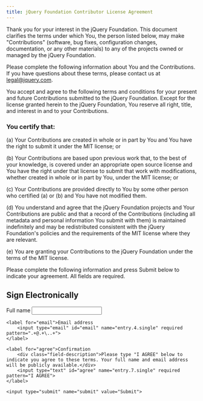 ```yaml
---
title: jQuery Foundation Contributor License Agreement
---
```


Thank you for your interest in the jQuery Foundation. This document clarifies the terms under which You, the person listed below, may make "Contributions" (software, bug fixes, configuration changes, documentation, or any other materials) to any of the projects owned or managed by the jQuery Foundation.

Please complete the following information about You and the Contributions. If you have questions about these terms, please contact us at legal@jquery.com.

You accept and agree to the following terms and conditions for your present and future Contributions submitted to the jQuery Foundation. Except for the license granted herein to the jQuery Foundation, You reserve all right, title, and interest in and to your Contributions.

### You certify that:

(a) Your Contributions are created in whole or in part by You and You have the right to submit it under the MIT license; or

(b) Your Contributions are based upon previous work that, to the best of your knowledge, is covered under an appropriate open source license and You have the right under that license to submit that work with modifications, whether created in whole or in part by You, under the MIT license; or

(c) Your Contributions are provided directly to You by some other person who certified (a) or (b) and You have not modified them.

(d) You understand and agree that the jQuery Foundation projects and Your Contributions are public and that a record of the Contributions (including all metadata and personal information You submit with them) is maintained indefinitely and may be redistributed consistent with the jQuery Foundation's policies and the requirements of the MIT license where they are relevant.

(e) You are granting your Contributions to the jQuery Foundation under the terms of the MIT license.

Please complete the following information and press Submit below to indicate your agreement. All fields are required.

<h2>Sign Electronically</h2>

<form method="POST" action="https://spreadsheets.google.com/spreadsheet/formResponse?formkey=dFJucXdGZXlRdVh2SUVUb2hsb0FBYkE6MQ&theme=0AX42CRMsmRFbUy1kN2NjY2Y0Mi1iYWFmLTQxMWMtYjM0NC04NmZmYTIwZDRkMGQ&embedded=true&ifq" class="top-labels">
	<label for="fullname">Full name
		<input type="text" id="fullname" name="entry.2.single" required>
	</label>

	<label for="email">Email address
		<input type="email" id="email" name="entry.4.single" required pattern=".+@.+\..+">
	</label>

	<label for="agree">Confirmation
		<div class="field-description">Please type "I AGREE" below to indicate you agree to these terms. Your full name and email address will be publicly available.</div>
		<input type="text" id="agree" name="entry.7.single" required pattern="I AGREE">
	</label>

	<input type="submit" name="submit" value="Submit">
</form>